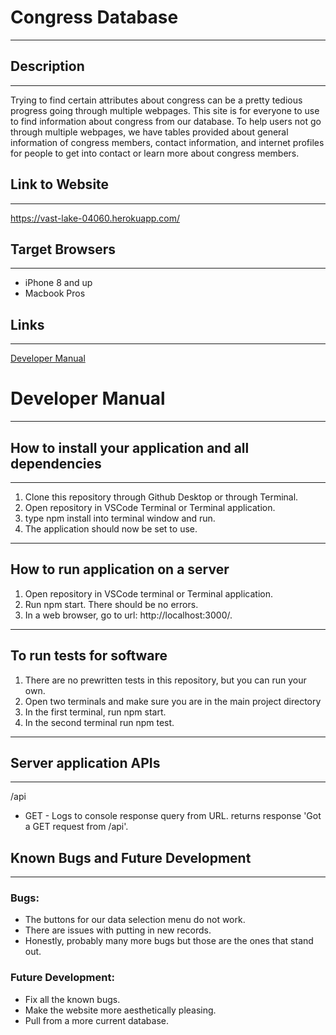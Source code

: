 # Congress Database
--- 
## Description
---
Trying to find certain attributes about congress can be a pretty tedious progress going through multiple webpages. This site is for everyone to use to find information about congress from
our database. To help users not go through multiple webpages, we have tables provided about general information of congress members, contact information, and internet profiles for people
to get into contact or learn more about congress members. 

## Link to Website
---
https://vast-lake-04060.herokuapp.com/ 
## Target Browsers
---
- iPhone 8 and up
- Macbook Pros

## Links
---
[Developer Manual](https://github.com/danielflanagan/Group26-Final-FA2021#developer-manual)

# Developer Manual [](https://github.com/danielflanagan/Group26-Final-FA2021#developer-manual)
---
## How to install your application and all dependencies
---
1. Clone this repository through Github Desktop or through Terminal.
2. Open repository in VSCode Terminal or Terminal application.
3. type npm install into terminal window and run.
4. The application should now be set to use.
---
## How to run application on a server
1. Open repository in VSCode terminal or Terminal application.
2. Run npm start. There should be no errors.
3. In a web browser, go to url: http://localhost:3000/.
---
## To run tests for software
1. There are no prewritten tests in this repository, but you can run your own.
2. Open two terminals and make sure you are in the main project directory
3. In the first terminal, run npm start.
4. In the second terminal run npm test.
---
## Server application APIs
---
/api
- GET - Logs to console response query from URL. returns response 'Got a GET request from /api'.
## Known Bugs and Future Development
---
### Bugs:
- The buttons for our data selection menu do not work.
- There are issues with putting in new records.
- Honestly, probably many more bugs but those are the ones that stand out.
### Future Development:
- Fix all the known bugs.
- Make the website more aesthetically pleasing.
- Pull from a more current database.